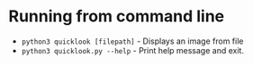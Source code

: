 # Running from command line

* `python3 quicklook [filepath]` - Displays an image from file
* `python3 quicklook.py --help` - Print help message and exit.
